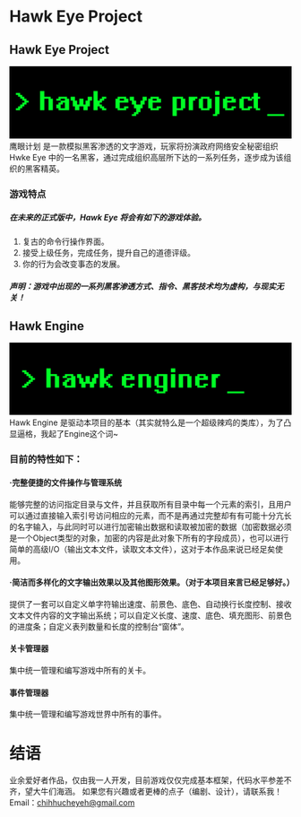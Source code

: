 # Hawk Eye Project
## Hawk Eye Project
![Image text](https://raw.githubusercontent.com/ye3967585/HawkEye/master/img/GAME_LOGO.jpg)
鹰眼计划 是一款模拟黑客渗透的文字游戏，玩家将扮演政府网络安全秘密组织 Hwke Eye 中的一名黑客，通过完成组织高层所下达的一系列任务，逐步成为该组织的黑客精英。
### 游戏特点
##### 在未来的正式版中，Hawk Eye 将会有如下的游戏体验。

1. 复古的命令行操作界面。
2. 接受上级任务，完成任务，提升自己的道德评级。
3. 你的行为会改变事态的发展。

##### 声明：游戏中出现的一系列黑客渗透方式、指令、黑客技术均为虚构，与现实无关！


## Hawk Engine
![Image text](https://raw.githubusercontent.com/ye3967585/HawkEye/master/img/ENGINER_LOGO.jpg)
Hawk Engine 是驱动本项目的基本（其实就特么是一个超级辣鸡的类库），为了凸显逼格，我起了Engine这个词~ 
### 目前的特性如下：

#### ·完整便捷的文件操作与管理系统
能够完整的访问指定目录与文件，并且获取所有目录中每一个元素的索引，且用户可以通过直接输入索引号访问相应的元素，而不是再通过完整却有有可能十分亢长的名字输入，与此同时可以进行加密输出数据和读取被加密的数据（加密数据必须是一个Object类型的对象，加密的内容是此对象下所有的字段成员），也可以进行简单的高级I/O（输出文本文件，读取文本文件），这对于本作品来说已经足矣使用。
#### ·简洁而多样化的文字输出效果以及其他图形效果。（对于本项目来言已经足够好。）
提供了一套可以自定义单字符输出速度、前景色、底色、自动换行长度控制、接收文本文件内容的文字输出系统；可以自定义长度、速度、底色、填充图形、前景色的进度条；自定义表列数量和长度的控制台“窗体”。
#### 关卡管理器
集中统一管理和编写游戏中所有的关卡。
#### 事件管理器
集中统一管理和编写游戏世界中所有的事件。

# 结语
业余爱好者作品，仅由我一人开发，目前游戏仅仅完成基本框架，代码水平参差不齐，望大牛们海涵。
如果您有兴趣或者更棒的点子（编剧、设计），请联系我！ 
Email：chihhucheyeh@gmail.com
